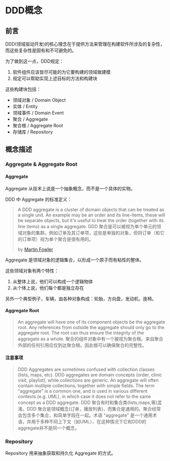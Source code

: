 # DDD概念

## 前言

DDD(领域驱动开发)的核心理念在于提供方法来管理在构建软件所涉及的复杂性，而这些复杂性是固有和不可避免的。

为了做到这一点，DDD规定：

1. 软件组件应该皆尽可能的为它要构建的领域做建模
2. 规定可以帮助实现上述目标的方法和构建块

这些构建块包括：

- 领域对象 / Domain Object
- 实体 / Entity
- 领域事件 / Domain Event
- 聚合 / Aggregate
- 聚合根 / Aggregate Root
- 存储库 / Repository


## 概念描述

### Aggregate & Aggregate Root

#### Aggregate

Aggregate 从技术上说是一个抽象概念，而不是一个具体的实物。

DDD 中 Aggregate 的标准定义：

> A DDD aggregate is a cluster of domain objects that can be treated as a single unit. An example may be an order and its line-items, these will be separate objects, but it's useful to treat the order (together with its line items) as a single aggregate.
> DDD 聚合是可以被视为单个单元的领域对象的集群。例如订单及其订单项，这些是单独的对象，但将订单（和它的订单项）视为单个聚合是很有用的。
>
> by [Martin Fowler](https://www.martinfowler.com/bliki/DDD_Aggregate.html)

Aggregate 是领域对象的逻辑集合，以形成一个原子而有粘性的整体。

这些领域对象有两个特性：

1. 从整体上说，他们可以构成一个逻辑物体
2. 从个体上说，他们每个都是独立存在

另外一个典型例子，车辆，由各种对象构成：轮胎，方向盘，发动机，座椅。

#### Aggregate Root

> An aggregate will have one of its component objects be the aggregate root. Any references from outside the aggregate should only go to the aggregate root. The root can thus ensure the integrity of the aggregate as a whole.
> 聚合的组件对象中有一个被视为聚合根。来自聚合外部的任何引用应仅到达聚合根。因此根可以确保聚合的完整性。


#### 注意事项

> DDD Aggregates are sometimes confused with collection classes (lists, maps, etc). DDD aggregates are domain concepts (order, clinic visit, playlist), while collections are generic. An aggregate will often contain mutliple collections, together with simple fields. The term "aggregate" is a common one, and is used in various different contexts (e.g. UML), in which case it does not refer to the same concept as a DDD aggregate.
> DDD 聚合有时和集合类(lists,maps,等)混淆。DDD 聚合是领域概念(订单，播放列表)，而集合是通用的。聚合经常会包含多个集合，和简单字段在一起。术语 "aggregate" 是一个通用术语，并用于多种不同上下文（如UML），在这种情况下它和DDD的aggregate并不是同一个概念。

### Repository

Repository 用来抽象获取和持久化 Aggregate 的方式。





